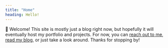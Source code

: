 ```yaml
---
title: "Home"
heading: Hello!
---
```


👋 Welcome! This site is mostly just a blog right now, but hopefully it will eventually host my portfolio and projects. For now, you can [reach out to me](/contact), [read my blog](/posts/), or just take a look around. Thanks for stopping by!